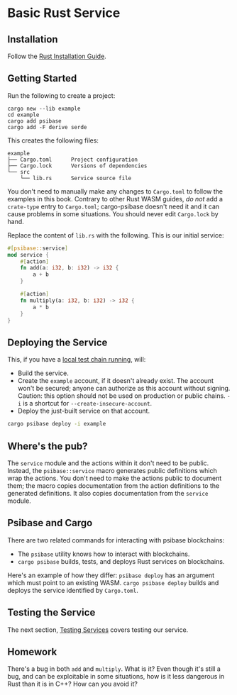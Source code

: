 # Basic Rust Service

## Installation

Follow the [Rust Installation Guide](../../rust.md).

## Getting Started

Run the following to create a project:

```
cargo new --lib example
cd example
cargo add psibase
cargo add -F derive serde
```

This creates the following files:

```
example
├── Cargo.toml      Project configuration
├── Cargo.lock      Versions of dependencies
└── src
    └── lib.rs      Service source file
```

You don't need to manually make any changes to `Cargo.toml` to follow the examples in this book. Contrary to other Rust WASM guides, _do not_ add a `crate-type` entry to `Cargo.toml`; cargo-psibase doesn't need it and it can cause problems in some situations. You should never edit `Cargo.lock` by hand.

Replace the content of `lib.rs` with the following. This is our initial service:

```rust
#[psibase::service]
mod service {
    #[action]
    fn add(a: i32, b: i32) -> i32 {
        a + b
    }

    #[action]
    fn multiply(a: i32, b: i32) -> i32 {
        a * b
    }
}
```

## Deploying the Service

This, if you have a [local test chain running](../../psibase#booting-a-chain), will:

- Build the service.
- Create the `example` account, if it doesn't already exist. The account won't be secured; anyone can authorize as this account without signing. Caution: this option should not be used on production or public chains. `-i` is a shortcut for `--create-insecure-account`.
- Deploy the just-built service on that account.

```sh
cargo psibase deploy -i example
```

## Where's the pub?

The `service` module and the actions within it don't need to be public. Instead, the `psibase::service` macro generates public definitions which wrap the actions. You don't need to make the actions public to document them; the macro copies documentation from the action definitions to the generated definitions. It also copies documentation from the `service` module.

## Psibase and Cargo

There are two related commands for interacting with psibase blockchains:

- The `psibase` utility knows how to interact with blockchains.
- `cargo psibase` builds, tests, and deploys Rust services on blockchains.

Here's an example of how they differ: `psibase deploy` has an argument which must point to an existing WASM. `cargo psibase deploy` builds and deploys the service identified by `Cargo.toml`.

## Testing the Service

The next section, [Testing Services](testing.html) covers testing our service.

## Homework

There's a bug in both `add` and `multiply`. What is it? Even though it's still
a bug, and can be exploitable in some situations, how is it less dangerous in Rust
than it is in C++? How can you avoid it?
